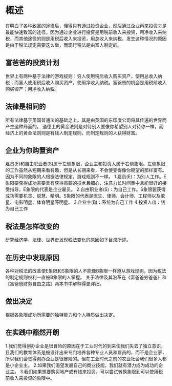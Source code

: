 # 概述
在明白了各种致富的途径后，懂得只有通过投资企业，然后通过企业再来投资才是最能快速致富的途径。因为通过企业进行投资是用税前收入来投资，用净收入来纳税，而其他途径的则是用税后收入来投资，用总收入来纳税。发生这种情况的原因是由于税法规定需要这么做，而现行税法是由富人制定的。

## 富爸爸的投资计划
世界上有两种基于法律的游戏规则：穷人使用税后收入购买资产，使用总收入纳税；而富人使用税后收入购买资产，使用净收入纳税。富爸爸的机会是用税前收入购买资产；用净收入纳税。

## 法律是相同的
所有法律基于英国普通法的基础之上。其是由英国的东印度公司将其传遍的世界而产生这种局面的。
道德上的黄金法则是对待别人要像你希望别人对待你一样，而经济上的黄金法则则是有钱人制定规则，而制定规则的人获得财富。

## 企业为你购置资产
雇员(E)和自由职业者(S)属于左侧象限，企业主和投资人属于右侧象限。左侧象限的工作虽然从短期来看有趣，但是从长期来看，不会使变得像你期望的那样富有。因为不同的象限的人根据法律规定，游戏规则不一样。
1.雇员(E)：为别人工作。E象限要获得成功需要具有获得高薪的技术且细心、注意力长时间集中且能很好的接受指导。E象限的代表是企业雇员。
2.自由职业者(S)：为自己工作。S象限要获得成功需要机灵、聪慧、精明。S象限的代表是医生、律师、会计师、工程师以及歌星、电影明星、体育明星等明星。
3.企业主(B)：系统为自己工作
4.投资人(I)：钱为自己工作

## 税法是怎样改变的
研究经济学、法律、世界史发现税法变化的原因如下目录所述。

## 在历史中发现原因
各种对税法的改革使E象限和S象限的人不能像B象限一样遵从游戏规则，因为税法的制定规则权利一直被B象限的人掌握。
关于法律及其沿革在《富爸爸穷爸爸》和《富爸爸财务自由之路》两本书中解释得更详细。

## 做出决定
  根据各象限成功所需要的独特能力和个人特质做出决定。

## 在实践中豁然开朗
1.我们觉得创办企业是很冒险的原因在于工业时代的到来使我们失去了独立意识，且我们的教育体系是被设计出来专门培养各种专业人员和雇员的，而不是企业家，所以我们会觉得创办企业是很冒险的。但在工业时代之前的农业社会我们很多人都是小企业主。
2.如果我们渴望发展自己的商业技能，我们就有潜力成为成功的企业主。
3.我们如果想要购买地产或有钱来投资，可以尝试转换象限到可以使用税前收入来投资的象限中。